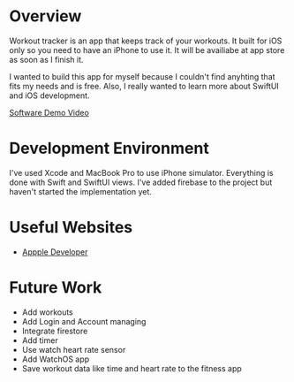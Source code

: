 # Overview

Workout tracker is an app that keeps track of your workouts. It built for iOS only so you need to have an iPhone to use it. It will be availiabe at app store as soon as I finish it. 

I wanted to build this app for myself because I couldn't find anyhting that fits my needs and is free. Also, I really wanted to learn more about SwiftUI and iOS development.

[Software Demo Video](https://youtu.be/orGt7xA-Ppk)

# Development Environment

I've used Xcode and MacBook Pro to use iPhone simulator.
Everything is done with Swift and SwiftUI views. I've added firebase to the project but haven't started the implementation yet.

# Useful Websites

* [Appple Developer](https://developer.apple.com)

# Future Work

* Add workouts
* Add Login and Account managing
* Integrate firestore
* Add timer
* Use watch heart rate sensor 
* Add WatchOS app
* Save workout data like time and heart rate to the fitness app

